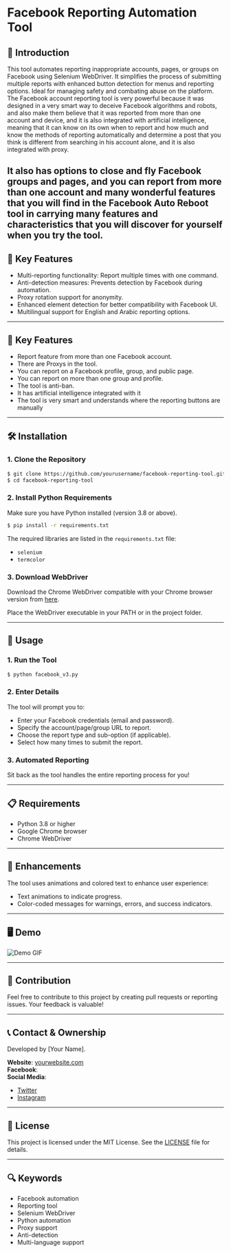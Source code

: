 # Facebook Reporting Automation Tool

## 🌟 Introduction
This tool automates reporting inappropriate accounts, pages, or groups on Facebook using Selenium WebDriver. It simplifies the process of submitting multiple reports with enhanced button detection for menus and reporting options. Ideal for managing safety and combating abuse on the platform.
The Facebook account reporting tool is very powerful because it was designed in a very smart way to deceive Facebook algorithms and robots, and also make them believe that it was reported from more than one account and device, and it is also integrated with artificial intelligence, meaning that it can know on its own when to report and how much and know the methods of reporting automatically and determine a post that you think is different from searching in his account alone, and it is also integrated with proxy.

It also has options to close and fly Facebook groups and pages, and you can report from more than one account and many wonderful features that you will find in the Facebook Auto Reboot tool in carrying many features and characteristics that you will discover for yourself when you try the tool.
---

## 🔑 Key Features
- Multi-reporting functionality: Report multiple times with one command.
- Anti-detection measures: Prevents detection by Facebook during automation.
- Proxy rotation support for anonymity.
- Enhanced element detection for better compatibility with Facebook UI.
- Multilingual support for English and Arabic reporting options.

---
## 🔑 Key Features
- Report feature from more than one Facebook account.
- There are Proxys in the tool.
- You can report on a Facebook profile, group, and public page.
- You can report on more than one group and profile.
- The tool is anti-ban.
- It has artificial intelligence integrated with it
- The tool is very smart and understands where the reporting buttons are manually
---

## 🛠️ Installation

### 1. Clone the Repository
```bash
$ git clone https://github.com/yourusername/facebook-reporting-tool.git
$ cd facebook-reporting-tool
```

### 2. Install Python Requirements
Make sure you have Python installed (version 3.8 or above).

```bash
$ pip install -r requirements.txt
```

The required libraries are listed in the `requirements.txt` file:
- `selenium`
- `termcolor`

### 3. Download WebDriver
Download the Chrome WebDriver compatible with your Chrome browser version from [here](https://sites.google.com/a/chromium.org/chromedriver/).

Place the WebDriver executable in your PATH or in the project folder.

---

## 🚀 Usage

### 1. Run the Tool
```bash
$ python facebook_v3.py
```

### 2. Enter Details
The tool will prompt you to:
- Enter your Facebook credentials (email and password).
- Specify the account/page/group URL to report.
- Choose the report type and sub-option (if applicable).
- Select how many times to submit the report.

### 3. Automated Reporting
Sit back as the tool handles the entire reporting process for you!

---

## 📋 Requirements
- Python 3.8 or higher
- Google Chrome browser
- Chrome WebDriver

---

## 🎨 Enhancements
The tool uses animations and colored text to enhance user experience:
- Text animations to indicate progress.
- Color-coded messages for warnings, errors, and success indicators.

---

## 🖥️ Demo
![Demo GIF](demo.gif)

---

## 🤝 Contribution
Feel free to contribute to this project by creating pull requests or reporting issues. Your feedback is valuable!

---

## 📞 Contact & Ownership
Developed by [Your Name].

**Website**: [yourwebsite.com](https://www.arbgit.com)  
**Facebook**: [](https://www.facebook.com/Tareq.DJX)   
**Social Media**:  
- [Twitter](https://x.com/ShadowHackrs)  
- [Instagram](https://www.instagram.com/shadowhackr)

---

## 📜 License
This project is licensed under the MIT License. See the [LICENSE](LICENSE) file for details.

---

## 🔍 Keywords
- Facebook automation
- Reporting tool
- Selenium WebDriver
- Python automation
- Proxy support
- Anti-detection
- Multi-language support
